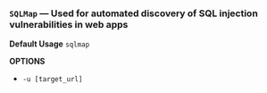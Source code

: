  
### `SQLMap` — Used for automated discovery of SQL injection vulnerabilities in web apps

**Default Usage**
	`sqlmap` 

**OPTIONS**
- `-u [target_url]`